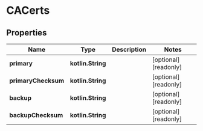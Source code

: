
# CACerts

## Properties
Name | Type | Description | Notes
------------ | ------------- | ------------- | -------------
**primary** | **kotlin.String** |  |  [optional] [readonly]
**primaryChecksum** | **kotlin.String** |  |  [optional] [readonly]
**backup** | **kotlin.String** |  |  [optional] [readonly]
**backupChecksum** | **kotlin.String** |  |  [optional] [readonly]



